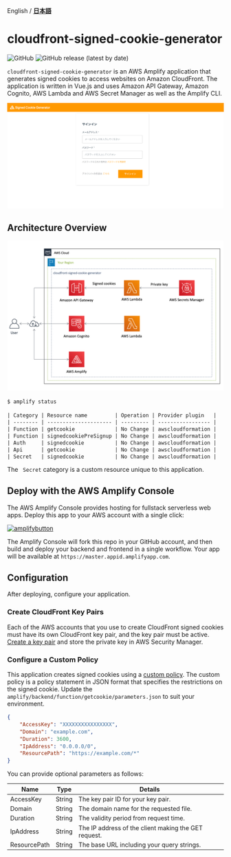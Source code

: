 English / [**日本語**](README_JP.md)

# cloudfront-signed-cookie-generator
![GitHub](https://img.shields.io/github/license/eijikominami/cloudfront-signed-cookie-generator)
![GitHub release (latest by date)](https://img.shields.io/github/v/release/eijikominami/cloudfront-signed-cookie-generator) 

``cloudfront-signed-cookie-generator`` is an AWS Amplify application that generates signed cookies to access websites on Amazon CloudFront. The application is written in Vue.js and uses Amazon API Gateway, Amazon Cognito, AWS Lambda and AWS Secret Manager as well as the Amplify CLI.

![screenshot](public/screenshot.gif)

## Architecture Overview

![architecture](public/architecture.png)

```
$ amplify status

| Category | Resource name         | Operation | Provider plugin   |
| -------- | --------------------- | --------- | ----------------- |
| Function | getcookie             | No Change | awscloudformation |
| Function | signedcookiePreSignup | No Change | awscloudformation |
| Auth     | signedcookie          | No Change | awscloudformation |
| Api      | getcookie             | No Change | awscloudformation |
| Secret   | signedcookie          | No Change | awscloudformation |
```

The `` Secret`` category is a custom resource unique to this application.

## Deploy with the AWS Amplify Console

The AWS Amplify Console provides hosting for fullstack serverless web apps. Deploy this app to your AWS account with a single click:

[![amplifybutton](https://oneclick.amplifyapp.com/button.svg)](https://ap-northeast-1.console.aws.amazon.com/amplify/home?region=ap-northeast-1#/deploy?repo=https://github.com/eijikominami/cloudfront-signed-cookie-generator)

The Amplify Console will fork this repo in your GitHub account, and then build and deploy your backend and frontend in a single workflow. Your app will be available at ``https://master.appid.amplifyapp.com``.

## Configuration

After deploying, configure your application.

### Create CloudFront Key Pairs

Each of the AWS accounts that you use to create CloudFront signed cookies must have its own CloudFront key pair, and the key pair must be active. [Create a key pair](https://docs.aws.amazon.com/AmazonCloudFront/latest/DeveloperGuide/private-content-trusted-signers.html#private-content-creating-cloudfront-key-pairs) and store the private key in AWS Security Manager.

### Configure a Custom Policy 

This application creates signed cookies using a [custom policy](https://docs.aws.amazon.com/AmazonCloudFront/latest/DeveloperGuide/private-content-setting-signed-cookie-custom-policy.html). The custom policy is a policy statement in JSON format that specifies the restrictions on the signed cookie. Update the ``amplify/backend/function/getcookie/parameters.json`` to suit your environment.

```json:amplify/backend/function/getcookie/parameters.json
{
    "AccessKey": "XXXXXXXXXXXXXXXX",
    "Domain": "example.com",
    "Duration": 3600,
    "IpAddress": "0.0.0.0/0",
    "ResourcePath": "https://example.com/*"
}
```

You can provide optional parameters as follows:

| Name | Type | Details | 
| --- | --- | --- |
| AccessKey | String | The key pair ID for your key pair. |
| Domain | String | The domain name for the requested file. |
| Duration | String | The validity period from request time. |
| IpAddress | String | The IP address of the client making the GET request.  |
| ResourcePath | String | The base URL including your query strings. |